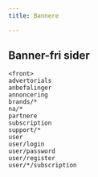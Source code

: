 ```yaml
---
title: Bannere

---
```



## Banner-fri sider



```
<front>
advertorials
anbefalinger
annoncering
brands/*
na/*
partnere
subscription
support/*
user
user/login
user/password
user/register
user/*/subscription
```
